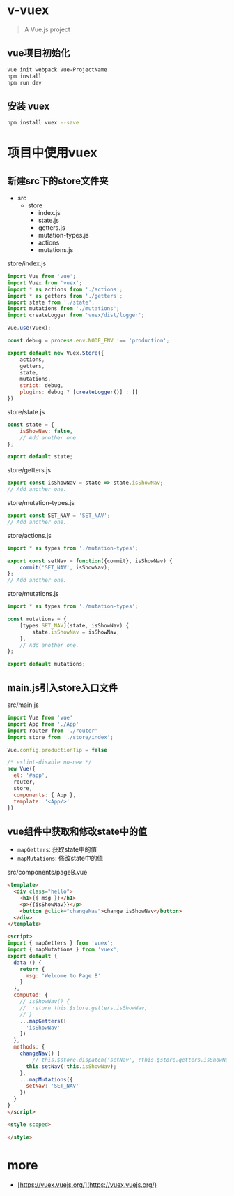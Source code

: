 # v-vuex

> A Vue.js project

## vue项目初始化

``` bash
vue init webpack Vue-ProjectName
npm install
npm run dev
```

## 安装 vuex

```bash
npm install vuex --save
```

# 项目中使用vuex

## 新建src下的store文件夹

- src
    + store
        - index.js
        - state.js
        - getters.js
        - mutation-types.js
        - actions
        - mutations.js
        

store/index.js

```js
import Vue from 'vue';
import Vuex from 'vuex';
import * as actions from './actions';
import * as getters from './getters';
import state from './state';
import mutations from './mutations';
import createLogger from 'vuex/dist/logger';

Vue.use(Vuex);

const debug = process.env.NODE_ENV !== 'production';

export default new Vuex.Store({
	actions,
	getters,
	state,
	mutations,
	strict: debug,
    plugins: debug ? [createLogger()] : []
})
```

store/state.js

```js
const state = {
	isShowNav: false,
	// Add another one.
};

export default state;
```

store/getters.js

```js
export const isShowNav = state => state.isShowNav;
// Add another one.
```

store/mutation-types.js

```js
export const SET_NAV = 'SET_NAV';
// Add another one.
```

store/actions.js

```js
import * as types from './mutation-types';

export const setNav = function({commit}, isShowNav) {
	commit('SET_NAV', isShowNav);
};
// Add another one.
```

store/mutations.js

```js
import * as types from './mutation-types';

const mutations = {
	[types.SET_NAV](state, isShowNav) {
		state.isShowNav = isShowNav;
	},
	// Add another one.
};

export default mutations;
```

## main.js引入store入口文件

src/main.js

```js
import Vue from 'vue'
import App from './App'
import router from './router'
import store from './store/index';

Vue.config.productionTip = false

/* eslint-disable no-new */
new Vue({
  el: '#app',
  router,
  store,
  components: { App },
  template: '<App/>'
})
```

## vue组件中获取和修改state中的值


- `mapGetters`: 获取state中的值
- `mapMutations`: 修改state中的值

src/components/pageB.vue

```html
<template>
  <div class="hello">
    <h1>{{ msg }}</h1>
    <p>{{isShowNav}}</p>
    <button @click="changeNav">change isShowNav</button>
  </div>
</template>

<script>
import { mapGetters } from 'vuex';
import { mapMutations } from 'vuex';
export default {
  data () {
    return {
      msg: 'Welcome to Page B'
    }
  },
  computed: {
  	// isShowNav() {
  	// 	return this.$store.getters.isShowNav;
  	// }
    ...mapGetters([
      'isShowNav'
    ])
  },
  methods: {
    changeNav() {
    	// this.$store.dispatch('setNav', !this.$store.getters.isShowNav);
      this.setNav(!this.isShowNav);
    },
    ...mapMutations({
      setNav: 'SET_NAV'
    })
  }
}
</script>

<style scoped>

</style>
```

# more

- [https://vuex.vuejs.org/](https://vuex.vuejs.org/)